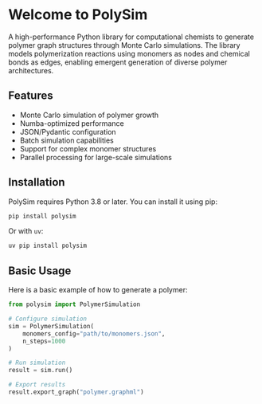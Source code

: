 # Welcome to PolySim

A high-performance Python library for computational chemists to generate polymer graph structures through Monte Carlo simulations. The library models polymerization reactions using monomers as nodes and chemical bonds as edges, enabling emergent generation of diverse polymer architectures.

## Features

- Monte Carlo simulation of polymer growth
- Numba-optimized performance
- JSON/Pydantic configuration
- Batch simulation capabilities
- Support for complex monomer structures
- Parallel processing for large-scale simulations

## Installation

PolySim requires Python 3.8 or later. You can install it using pip:

```bash
pip install polysim
```

Or with `uv`:

```bash
uv pip install polysim
```

## Basic Usage

Here is a basic example of how to generate a polymer:

```python
from polysim import PolymerSimulation

# Configure simulation
sim = PolymerSimulation(
    monomers_config="path/to/monomers.json",
    n_steps=1000
)

# Run simulation
result = sim.run()

# Export results
result.export_graph("polymer.graphml")
``` 